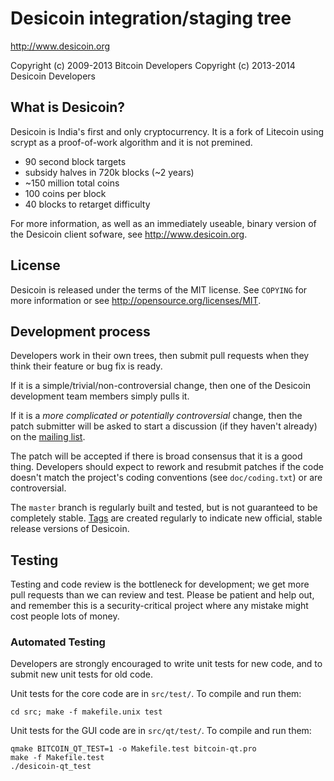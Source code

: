 Desicoin integration/staging tree
================================

http://www.desicoin.org

Copyright (c) 2009-2013 Bitcoin Developers
Copyright (c) 2013-2014 Desicoin Developers

What is Desicoin?
----------------

Desicoin is India's first and only cryptocurrency.
It is a fork of Litecoin using scrypt as a proof-of-work algorithm and it is not premined.
 - 90 second block targets
 - subsidy halves in 720k blocks (~2 years)
 - ~150 million total coins
 - 100 coins per block
 - 40 blocks to retarget difficulty

For more information, as well as an immediately useable, binary version of
the Desicoin client sofware, see http://www.desicoin.org.

License
-------

Desicoin is released under the terms of the MIT license. See `COPYING` for more
information or see http://opensource.org/licenses/MIT.

Development process
-------------------

Developers work in their own trees, then submit pull requests when they think
their feature or bug fix is ready.

If it is a simple/trivial/non-controversial change, then one of the Desicoin
development team members simply pulls it.

If it is a *more complicated or potentially controversial* change, then the patch
submitter will be asked to start a discussion (if they haven't already) on the
[mailing list](http://sourceforge.net/mailarchive/forum.php?forum_name=bitcoin-development).

The patch will be accepted if there is broad consensus that it is a good thing.
Developers should expect to rework and resubmit patches if the code doesn't
match the project's coding conventions (see `doc/coding.txt`) or are
controversial.

The `master` branch is regularly built and tested, but is not guaranteed to be
completely stable. [Tags](https://github.com/bitcoin/bitcoin/tags) are created
regularly to indicate new official, stable release versions of Desicoin.

Testing
-------

Testing and code review is the bottleneck for development; we get more pull
requests than we can review and test. Please be patient and help out, and
remember this is a security-critical project where any mistake might cost people
lots of money.

### Automated Testing

Developers are strongly encouraged to write unit tests for new code, and to
submit new unit tests for old code.

Unit tests for the core code are in `src/test/`. To compile and run them:

    cd src; make -f makefile.unix test

Unit tests for the GUI code are in `src/qt/test/`. To compile and run them:

    qmake BITCOIN_QT_TEST=1 -o Makefile.test bitcoin-qt.pro
    make -f Makefile.test
    ./desicoin-qt_test

